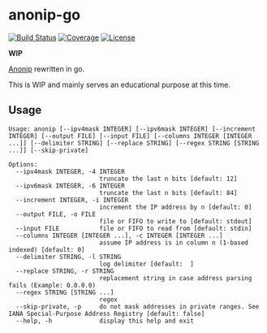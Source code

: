# anonip-go

[![Build Status](https://github.com/open-dynaMIX/anonip-go/workflows/Tests/badge.svg)](https://github.com/open-dynaMIX/anonip-go/actions?query=workflow%3ATests)
[![Coverage](https://img.shields.io/badge/coverage-100%25-brightgreen.svg)](https://github.com/open-dynaMIX/anonip-go/blob/master/anonip_test.go#L22)
[![License](https://img.shields.io/badge/License-BSD%203--Clause-blue.svg)](https://opensource.org/licenses/BSD-3-Clause)

**WIP**

[Anonip](https://github.com/DigitaleGesellschaft/Anonip) rewritten in go.

This is WIP and mainly serves an educational purpose at this time.

## Usage

```
Usage: anonip [--ipv4mask INTEGER] [--ipv6mask INTEGER] [--increment INTEGER] [--output FILE] [--input FILE] [--columns INTEGER [INTEGER ...]] [--delimiter STRING] [--replace STRING] [--regex STRING [STRING ...]] [--skip-private]

Options:
  --ipv4mask INTEGER, -4 INTEGER
                         truncate the last n bits [default: 12]
  --ipv6mask INTEGER, -6 INTEGER
                         truncate the last n bits [default: 84]
  --increment INTEGER, -i INTEGER
                         increment the IP address by n [default: 0]
  --output FILE, -o FILE
                         file or FIFO to write to [default: stdout]
  --input FILE           file or FIFO to read from [default: stdin]
  --columns INTEGER [INTEGER ...], -c INTEGER [INTEGER ...]
                         assume IP address is in column n (1-based indexed) [default: 0]
  --delimiter STRING, -l STRING
                         log delimiter [default:  ]
  --replace STRING, -r STRING
                         replacement string in case address parsing fails (Example: 0.0.0.0)
  --regex STRING [STRING ...]
                         regex
  --skip-private, -p     do not mask addresses in private ranges. See IANA Special-Purpose Address Registry [default: false]
  --help, -h             display this help and exit
```